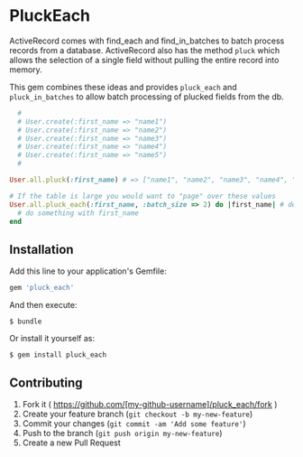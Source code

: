 # PluckEach

ActiveRecord comes with find_each and find_in_batches to batch process records from a database.
ActiveRecord also has the method `pluck` which allows the selection of a single field without pulling the entire record into memory.

This gem combines these ideas and provides `pluck_each` and `pluck_in_batches` to allow batch processing of plucked fields from the db.

```ruby
  #
  # User.create(:first_name => "name1")
  # User.create(:first_name => "name2")
  # User.create(:first_name => "name3")
  # User.create(:first_name => "name4")
  # User.create(:first_name => "name5")
  #

User.all.pluck(:first_name) # => ["name1", "name2", "name3", "name4", "name5"]

# If the table is large you would want to "page" over these values
User.all.pluck_each(:first_name, :batch_size => 2) do |first_name| # default batch_size is 1000
  # do something with first_name
end
```

## Installation

Add this line to your application's Gemfile:

```ruby
gem 'pluck_each'
```

And then execute:

    $ bundle

Or install it yourself as:

    $ gem install pluck_each

## Contributing

1. Fork it ( https://github.com/[my-github-username]/pluck_each/fork )
2. Create your feature branch (`git checkout -b my-new-feature`)
3. Commit your changes (`git commit -am 'Add some feature'`)
4. Push to the branch (`git push origin my-new-feature`)
5. Create a new Pull Request
